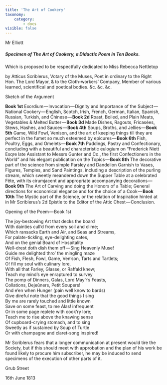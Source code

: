 ```yaml
---
title: 'The Art of Cookery'
taxonomy:
    category:
        - docs
visible: false
---
```


<div class="author">Mr Elliott</div>

##### Specimen of The Art of Cookery, a Didactic Poem in Ten Books.

Which is proposed to be respectfully dedicated to Miss Rebecca Nettletop

by Atticus Scriblerus, Votary of the Muses, Poet in ordinary to the Right Hon. The Lord Mayor, & to the Cloth-workers’ Company, Member of various learned, scientifical and poetical bodies. &c. &c. &c.

Sketch of the Argument

**Book 1st** Exordium — Invocation — Dignity and Importance of the Subject — National Cookery — English, Scotch, Irish, French, German, Italian, Spanish, Russian, Turkish, and Chinese — **Book 2d** Roast, Boiled, and Plain Meats, Vegetables & Melted Butter — **Book 3d** Made Dishes, Ragouts, Fricasées, Stews, Hashes, and Sauces — **Book 4th** Soups, Broths, and Jellies — **Book 5th** Game, Wild Fowl, Venison, and the art of keeping things till they are perfect in the fumet so much esteemed by epicures — **Book 6th** Fish, Poultry, Eggs, and Omelets — **Book 7th** Puddings, Pastry and Confectionary, concluding with a beautiful and characteristic eulogium on “Frederick Niett Esqre late Assistant to Messrs Gunter and Co., the first Confectioners in the World” and his elegant publication on the Topics — **Book 8th** The decorative part of the science from simple Parsley and Dandelion Garnish to Vases, Figures, Temples, and Sand Paintings, including a description of the purling stream, which sweetly meandered down the Supper Table at a celebrated Fête, with its cirumjacent and appropriate accompanying decorations — **Book 9th** The Art of Carving and doing the Honors of a Table; General directions for economical elegance and for the choice of a Cook — **Book 10th** The Mystic part of the Science, or the relation of Inspiration hinted at in Mr Scriblerus’s 2d Epistle to the Editor of the Attic Chest — Conclusion.

Opening of the Poem — Book 1st

The joy-bestowing Art that decks the board  
With dainties cull’d from every soil and clime;  
Which ransacks Earth and Air, and Seas and Streams,  
For palate-tickling, eye-delighting cates,  
And on the genial Board of Hospitality  
Well-drest doth dish them off — Sing Heavenly Muse!  
Guide me delighted thro’ the mingling maze  
Of Fish, Flesh, Fowl, Game, Ven’son, Tarts and Tartlets;  
O! fill my soul with culinary lore,  
With all that Farley, Glasse, or Raffald knew;  
Teach my mind’s eye enraptured to survey  
The pomp of Dinners, Galas, Lord May’r’s Feasts,  
Collations, Dejeûners, Petit Soupers!  
And e’en when Hunger (pain well know to bards)  
Give direful note that the good things I sing  
By me are rarely touched and little known  
Save on some feast, to me Alas! infrequent  
Or in some page replete with cook’ry lore;  
Teach me to rise above the knawing sense  
Of cupboard-crying stomach, and to sing  
Sweetly as if sustained by Soup of Turtle  
Or with champagne and claret-song inspired!

Mr Scriblerus fears that a longer communication at present would tire the Society, but if this should meet with approbation and the plan of his work be found likely to procure him subscriber, he may be induced to send specimens of the execution of other parts of it.

Grub Street

16th June 1813